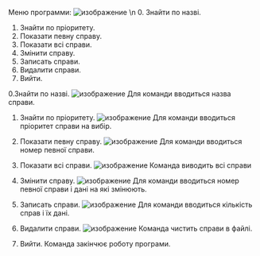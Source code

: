Меню программи:
![изображение](https://github.com/user-attachments/assets/fbfcf215-6534-40e9-97b2-08c2d3d5f64a) \n
0. Знайти по назві.
1. Знайти по пріоритету.
2. Показати певну справу.
3. Показати всі справи.
4. Змінити справу.
5. Записать справи.
6. Видалити справи.
7. Вийти.

0.Знайти по назві.
![изображение](https://github.com/user-attachments/assets/f0cfe001-8b51-459d-a5b5-64bff85eb891)
Для команди вводиться назва справи.

1. Знайти по пріоритету.
![изображение](https://github.com/user-attachments/assets/d47b10ff-b585-4ec9-bd91-2f62424a0aed)
Для команди вводиться пріоритет справи на вибір.

3. Показати певну справу.
![изображение](https://github.com/user-attachments/assets/7c8a6f9e-d0e6-4f73-bf0c-04db0ea3da7a)
Для команди вводиться номер певної справи.

5. Показати всі справи.
![изображение](https://github.com/user-attachments/assets/e750b784-e030-4f06-96c6-b2395acabeb7)
Команда виводить всі справи

4. Змінити справу.
![изображение](https://github.com/user-attachments/assets/ca125f86-6af5-4c4c-8aea-21d4e774d072)
Для команди вводиться номер певної справи і дані на які змінюють.

5. Записать справи.
![изображение](https://github.com/user-attachments/assets/b4185f9d-8f49-44f2-a0de-5ff571732482)
Для команди вводиться кількість справ і їх дані.

7. Видалити справи.
![изображение](https://github.com/user-attachments/assets/6bf73274-30a9-481c-90fa-e5488c3fe8e5)
Команда чистить справи в файлі.

7. Вийти.
Команда закінчює роботу програми.
